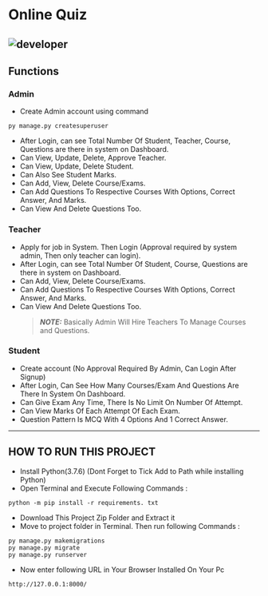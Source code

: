 # Online Quiz

## ![developer](https://img.shields.io/badge/Developed%20By%20%3A-Anushaka%20Pandey-red)

## Functions

### Admin

- Create Admin account using command

```
py manage.py createsuperuser
```

- After Login, can see Total Number Of Student, Teacher, Course, Questions are there in system on Dashboard.
- Can View, Update, Delete, Approve Teacher.
- Can View, Update, Delete Student.
- Can Also See Student Marks.
- Can Add, View, Delete Course/Exams.
- Can Add Questions To Respective Courses With Options, Correct Answer, And Marks.
- Can View And Delete Questions Too.

### Teacher

- Apply for job in System. Then Login (Approval required by system admin, Then only teacher can login).
- After Login, can see Total Number Of Student, Course, Questions are there in system on Dashboard.
- Can Add, View, Delete Course/Exams.
- Can Add Questions To Respective Courses With Options, Correct Answer, And Marks.
- Can View And Delete Questions Too.
  > **_NOTE:_** Basically Admin Will Hire Teachers To Manage Courses and Questions.

### Student

- Create account (No Approval Required By Admin, Can Login After Signup)
- After Login, Can See How Many Courses/Exam And Questions Are There In System On Dashboard.
- Can Give Exam Any Time, There Is No Limit On Number Of Attempt.
- Can View Marks Of Each Attempt Of Each Exam.
- Question Pattern Is MCQ With 4 Options And 1 Correct Answer.

---

## HOW TO RUN THIS PROJECT

- Install Python(3.7.6) (Dont Forget to Tick Add to Path while installing Python)
- Open Terminal and Execute Following Commands :

```
python -m pip install -r requirements. txt
```

- Download This Project Zip Folder and Extract it
- Move to project folder in Terminal. Then run following Commands :

```
py manage.py makemigrations
py manage.py migrate
py manage.py runserver
```

- Now enter following URL in Your Browser Installed On Your Pc

```
http://127.0.0.1:8000/
```
